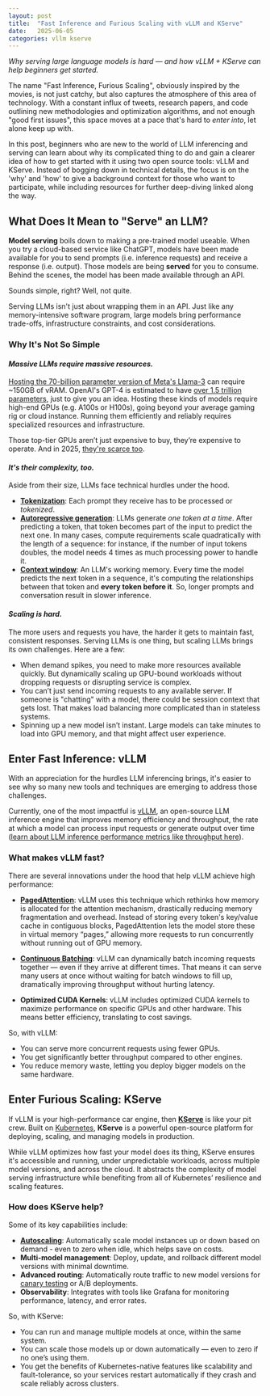 ```yaml
---
layout: post
title:  "Fast Inference and Furious Scaling with vLLM and KServe"
date:   2025-06-05
categories: vllm kserve
---
```


_Why serving large language models is hard — and how vLLM + KServe can help beginners get started._

The name "Fast Inference, Furious Scaling", obviously inspired by the movies, is not just catchy, but also captures the atmosphere of this area of technology. With a constant influx of tweets, research papers, and code outlining new methodologies and optimization algorithms, and not enough "good first issues", this space moves at a pace that's hard to *enter into*, let alone keep up with.

In this post, beginners who are new to the world of LLM inferencing and serving can learn about why its complicated thing to do and gain a clearer idea of how to get started with it using two open source tools: vLLM and KServe. Instead of bogging down in technical details, the focus is on the 'why' and 'how' to give a background context for those who want to participate, while including resources for further deep-diving linked along the way.

## What Does It Mean to "Serve" an LLM?

**Model serving** boils down to making a pre-trained model useable. When you try a cloud-based service like ChatGPT, models have been made available for you to send prompts (i.e. inference requests) and receive a response (i.e. output). Those models are being **served** for you to consume. Behind the scenes, the model has been made available through an API.

Sounds simple, right? Well, not quite.

Serving LLMs isn't just about wrapping them in an API. Just like any memory-intensive software program, large models bring performance trade-offs, infrastructure constraints, and cost considerations.

### Why It's Not So Simple

#### _Massive LLMs require massive resources._

[Hosting the 70-billion parameter version of Meta's Llama-3](https://abhinand05.medium.com/self-hosting-llama-3-1-70b-or-any-70b-llm-affordably-2bd323d72f8d) can require ~150GB of vRAM. OpenAI's GPT-4 is estimated to have [over 1.5 trillion parameters](https://the-decoder.com/gpt-4-architecture-datasets-costs-and-more-leaked/), just to give you an idea. Hosting these kinds of models require high-end GPUs (e.g. A100s or H100s), going beyond your average gaming rig or cloud instance. Running them efficiently and reliably requires specialized resources and infrastructure.

Those top-tier GPUs aren’t just expensive to buy, they’re expensive to operate. And in 2025, [they're scarce too](https://www.independent.co.uk/news/business/business-reporter/ai-gpu-data-centres-cooling-infrastructures-b2744764.html).

#### _It's their complexity, too._

Aside from their size, LLMs face technical hurdles under the hood.

- **[Tokenization](https://www.ibm.com/think/topics/tokenization)**: Each prompt they receive has to be processed or *tokenized*.
- **[Autoregressive generation](https://www.parlant.io/blog/what-is-autoregression/)**:  LLMs generate *one token at a time*. After predicting a token, that token becomes part of the input to predict the next one. In many cases, compute requirements scale quadratically with the length of a sequence: for instance, if the number of input tokens doubles, the model needs 4 times as much processing power to handle it.
- **[Context window](https://www.ibm.com/think/topics/context-window)**: An LLM's working memory. Every time the model predicts the next token in a sequence, it's computing the relationships between that token and **every token before it**. So, longer prompts and conversation result in slower inference.

#### _Scaling is hard._

The more users and requests you have, the harder it gets to maintain fast, consistent responses. Serving LLMs is one thing, but scaling LLMs brings its own challenges. Here are a few:

- When demand spikes, you need to make more resources available quickly. But dynamically scaling up GPU-bound workloads without dropping requests or disrupting service is complex.
- You can’t just send incoming requests to any available server. If someone is "chatting" with a model, there could be session context that gets lost. That makes load balancing more complicated than in stateless systems.
- Spinning up a new model isn’t instant. Large models can take minutes to load into GPU memory, and that might affect user experience.

## Enter **Fast Inference**: vLLM

With an appreciation for the hurdles LLM inferencing brings, it's easier to see why so many new tools and techniques are emerging to address those challenges.

Currently, one of the most impactful is [vLLM](https://github.com/vllm-project/vllm),  an open-source LLM inference engine that improves memory efficiency and throughput, the rate at which a model can process input requests or generate output over time ([learn about LLM inference performance metrics like throughput here](https://symbl.ai/developers/blog/a-guide-to-llm-inference-performance-monitoring/)).

### What makes vLLM fast?

There are several innovations under the hood that help vLLM achieve high performance:

- **[PagedAttention](https://arxiv.org/abs/2309.06180)**: vLLM uses this technique which rethinks how memory is allocated for the attention mechanism, drastically reducing memory fragmentation and overhead. Instead of storing every token's key/value cache in contiguous blocks, PagedAttention lets the model store these in virtual memory “pages,” allowing more requests to run concurrently without running out of GPU memory.

- **[Continuous Batching](https://docs.modular.com/glossary/ai/continuous-batching)**: vLLM can dynamically batch incoming requests together — even if they arrive at different times. That means it can serve many users at once without waiting for batch windows to fill up, dramatically improving throughput without hurting latency.

- **Optimized CUDA Kernels**: vLLM includes optimized CUDA kernels to maximize performance on specific GPUs and other hardware. This means better efficiency, translating to cost savings.

So, with vLLM:

- You can serve more concurrent requests using fewer GPUs.
- You get significantly better throughput compared to other engines.
- You reduce memory waste, letting you deploy bigger models on the same hardware.

## Enter **Furious Scaling**: KServe

If vLLM is your high-performance car engine, then **[KServe](https://kserve.github.io/website/master/)** is like your pit crew. Built on [Kubernetes](https://kubernetes.io/), **KServe** is a powerful open-source platform for deploying, scaling, and managing models in production.

While vLLM optimizes how fast your model does its thing, KServe ensures it's accessible and running, under unpredictable workloads, across multiple model versions, and across the cloud.  It abstracts the complexity of model serving infrastructure while benefiting from all of Kubernetes’ resilience and scaling features.

### How does KServe help?

Some of its key capabilities include:

- **[Autoscaling](https://kubernetes.io/docs/concepts/workloads/autoscaling/)**: Automatically scale model instances up or down based on demand - even to zero when idle, which helps save on costs.
- **Multi-model management**: Deploy, update, and rollback different model versions with minimal downtime.
- **Advanced routing**: Automatically route traffic to new model versions for [canary testing](https://kserve.github.io/website/master/modelserving/v1beta1/rollout/canary/) or A/B deployments.
- **Observability**: Integrates with tools like Grafana for monitoring performance, latency, and error rates.

So, with KServe:

- You can run and manage multiple models at once, within the same system.
- You can scale those models up or down automatically — even to zero if no one’s using them.
- You get the benefits of Kubernetes-native features like scalability and fault-tolerance, so your services restart automatically if they crash and scale reliably across clusters.
